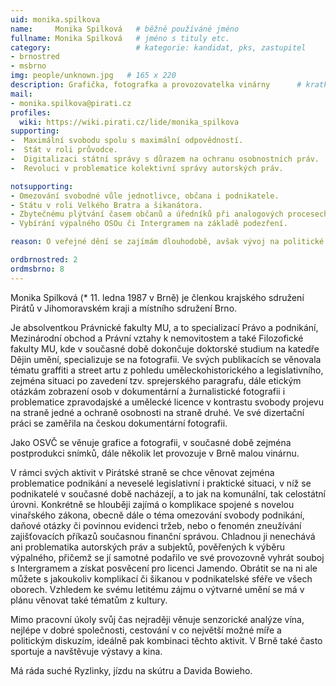 ```yaml
---
uid: monika.spilkova
name:     Monika Spilková  	# běžně používáné jméno
fullname: Monika Spilková  	# jméno s tituly etc.
category:                 	# kategorie: kandidat, pks, zastupitel
- brnostred
- msbrno
img: people/unknown.jpg   # 165 x 220
description: Grafička, fotografka a provozovatelka vinárny  	# kratký popis, max 160 znaků
mail:
- monika.spilkova@pirati.cz
profiles:
  wiki: https://wiki.pirati.cz/lide/monika_spilkova
supporting:
-  Maximální svobodu spolu s maximální odpovědností.
-  Stát v roli průvodce.
-  Digitalizaci státní správy s důrazem na ochranu osobnostních práv.
-  Revoluci v problematice kolektivní správy autorských práv.

notsupporting:
- Omezování svobodné vůle jednotlivce, občana i podnikatele.
- Státu v roli Velkého Bratra a šikanátora.
- Zbytečnému plýtvání časem občanů a úředníků při analogových procesech ve státní správě.
- Vybírání výpalného OSOu či Intergramem na základě podezření.

reason: O veřejné dění se zajímám dlouhodobě, avšak vývoj na politické scéně posledních let a zkušenosti s podnikatelskou realitou mne posunuly k bodu, v němž cítím, že již nestačí diskutovat a kritizovat, ale začít se na příběhu naší země aktivně podílet.

ordbrnostred: 2
ordmsbrno: 8
---
```


Monika Spilková (\* 11. ledna 1987 v Brně) je členkou krajského sdružení Pirátů v Jihomoravském kraji a místního sdružení Brno.

Je absolventkou Právnické fakulty MU, a to specializací Právo a podnikání, Mezinárodní obchod a Právní vztahy k nemovitostem a také Filozofické fakulty MU, kde v současné době dokončuje doktorské studium na katedře Dějin umění, specializuje se na fotografii. Ve svých publikacích se věnovala tématu graffiti a street artu z pohledu uměleckohistorického a legislativního, zejména situaci po zavedení tzv. sprejerského paragrafu, dále etickým otázkám zobrazení osob v dokumentární a žurnalistické fotografii i problematice zpravodajské a umělecké licence v kontrastu svobody projevu na straně jedné a ochraně osobnosti na straně druhé. Ve své dizertační práci se zaměřila na českou dokumentární fotografii.

Jako OSVČ se věnuje grafice a fotografii, v současné době zejména postprodukci snímků, dále několik let provozuje v Brně malou vinárnu.

V rámci svých aktivit v Pirátské straně se chce věnovat zejména problematice podnikání a neveselé legislativní i praktické situaci, v níž se podnikatelé v současné době nacházejí, a to jak na komunální, tak celostátní úrovni. Konkrétně se hlouběji zajímá o komplikace spojené s novelou vinařského zákona, obecně dále o téma omezování svobody podnikání, daňové otázky či povinnou evidenci tržeb, nebo o fenomén zneužívání zajišťovacích příkazů současnou finanční správou. Chladnou ji nenechává ani problematika autorských práv a subjektů, pověřených k výběru výpalného, přičemž se jí samotné podařilo ve své provozovně vyhrát souboj s Intergramem a získat posvěcení pro licenci Jamendo. Obrátit se na ni ale můžete s jakoukoliv komplikací či šikanou v podnikatelské sféře ve všech oborech. Vzhledem ke svému letitému zájmu o výtvarné umění se má v plánu věnovat také tématům z kultury.

Mimo pracovní úkoly svůj čas nejraději věnuje senzorické analýze vína, nejlépe v dobré společnosti, cestování v co největší možné míře a politickým diskuzím, ideálně pak kombinaci těchto aktivit. V Brně také často sportuje a navštěvuje výstavy a kina.


Má ráda suché Ryzlinky, jízdu na skútru a Davida Bowieho.
